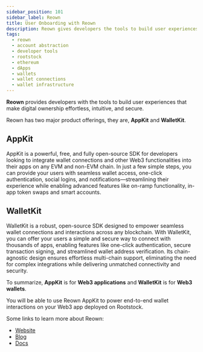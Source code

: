 ```yaml
---
sidebar_position: 101
sidebar_label: Reown
title: User Onboarding with Reown
description: Reown gives developers the tools to build user experiences that make digital ownership effortless, intuitive, and secure.
tags:
  - reown
  - account abstraction
  - developer tools
  - rootstock
  - ethereum
  - dApps
  - wallets
  - wallet connections
  - wallet infrastructure
---
```


**Reown** provides developers with the tools to build user experiences that make digital ownership effortless, intuitive, and secure.

Reown has two major product offerings, they are, **AppKit** and **WalletKit**.

## AppKit

AppKit is a powerful, free, and fully open-source SDK for developers looking to integrate wallet connections and other Web3 functionalities into their apps on any EVM and non-EVM chain. In just a few simple steps, you can provide your users with seamless wallet access, one-click authentication, social logins, and notifications—streamlining their experience while enabling advanced features like on-ramp functionality, in-app token swaps and smart accounts.

## WalletKit

WalletKit is a robust, open-source SDK designed to empower seamless wallet connections and interactions across any blockchain. With WalletKit, you can offer your users a simple and secure way to connect with thousands of apps, enabling features like one-click authentication, secure transaction signing, and streamlined wallet address verification. Its chain-agnostic design ensures effortless multi-chain support, eliminating the need for complex integrations while delivering unmatched connectivity and security.

To summarize, **AppKit** is for **Web3 applications** and **WalletKit** is for **Web3 wallets**.

You will be able to use Reown AppKit to power end-to-end wallet interactions on your Web3 app deployed on Rootstock.

Some links to learn more about Reown:

- [Website](https://reown.com/?utm_source=rootstock&utm_medium=docs&utm_campaign=backlinks)
- [Blog](https://reown.com/blog?utm_source=rootstock&utm_medium=docs&utm_campaign=backlinks)
- [Docs](https://docs.reown.com/?utm_source=rootstock&utm_medium=docs&utm_campaign=backlinks)
